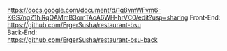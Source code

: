 https://docs.google.com/document/d/1q8vmWFvm6-KGS7ngZ1hiRqOAMmB3omTAoA6WH-hrVC0/edit?usp=sharing
Front-End:  
https://github.com/ErgerSusha/restaurant-bsu  
Back-End:  
https://github.com/ErgerSusha/restaurant-bsu-back  
